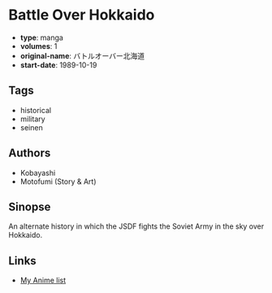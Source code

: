 # Battle Over Hokkaido

-   **type**: manga
-   **volumes**: 1
-   **original-name**: バトルオーバー北海道
-   **start-date**: 1989-10-19

## Tags

-   historical
-   military
-   seinen

## Authors

-   Kobayashi
-   Motofumi (Story & Art)

## Sinopse

An alternate history in which the JSDF fights the Soviet Army in the sky over Hokkaido.

## Links

-   [My Anime list](https://myanimelist.net/manga/76217/Battle_Over_Hokkaido)
